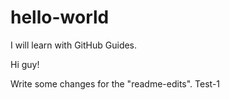 # hello-world
I will learn with GitHub Guides.

Hi guy!

Write some changes for the "readme-edits".
Test-1
